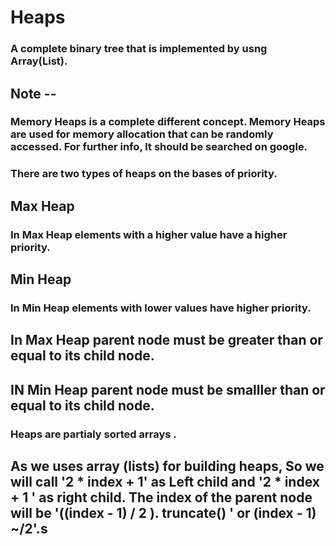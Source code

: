 # Heaps
### A complete binary tree that is implemented by usng Array(List).

## Note -- 
### Memory Heaps is a complete different concept. Memory Heaps are used for memory allocation that can be randomly accessed. For further info, It should be searched on google.

### There are two types of heaps on the bases of priority.

## Max Heap
### In Max Heap elements with a higher value have a higher priority.

## Min Heap
### In Min Heap elements with lower values have higher priority.

## In Max Heap parent node must be greater than or equal to its child node.
## IN Min Heap parent node must be smalller than or equal to its child node.

### Heaps are partialy sorted arrays . 

## As we uses array (lists) for building heaps, So we will call '2 * index + 1' as Left child and '2 * index + 1 ' as right child. The index of the parent node will be '((index - 1) / 2 ). truncate() ' or (index - 1) ~/2'.s